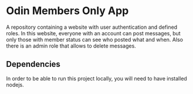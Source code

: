 # Odin Members Only App

A repository containing a website with user authentication and defined roles. In this website, everyone with an account can post messages, but only those with member status can see who posted what and when. Also there is an admin role that allows to delete messages.

## Dependencies

In order to be able to run this project locally, you will need to have installed nodejs.